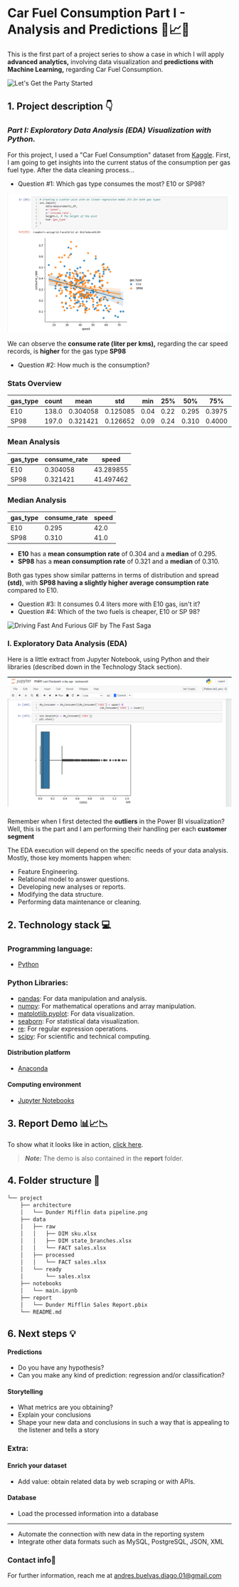 # **Car Fuel Consumption Part I - Analysis and Predictions 🚗📈🔮**

This is the first part of a project series to show a case in which I will apply **advanced analytics,** involving data visualization and **predictions with Machine Learning,** regarding Car Fuel Consumption.

![Let's Get the Party Started](https://media.giphy.com/media/lNGyr4FWfRO8S8LARn/giphy.gif)


## 1. Project description 👇
 
### _Part I: Exploratory Data Analysis (EDA) Visualization with Python._

For this project, I used a "Car Fuel Consumption" dataset from [Kaggle](https://www.kaggle.com/datasets/anderas/car-consume/). 
First, I am going to get insights into the current status of the consumption per gas fuel type. After the data cleaning process...

- Question #1: Which gas type consumes the most? E10 or SP98?

![question_1](https://github.com/AndrewBavuels/Car-Fuel-Consumption-Part-I/blob/main/images/question_1.png)

We can observe the **consume rate (liter per kms),** regarding the car speed records, is **higher** for the gas type **SP98**

- Question #2: How much is the consumption?

### Stats Overview

| gas_type | count | mean     | std      | min  | 25%    | 50%    | 75%    | max  |
|----------|-------|----------|----------|------|--------|--------|--------|------|
| E10      | 138.0 | 0.304058 | 0.125085 | 0.04 | 0.22   | 0.295  | 0.3975 | 0.68 |
| SP98     | 197.0 | 0.321421 | 0.126652 | 0.09 | 0.24   | 0.310  | 0.4000 | 0.73 |

### Mean Analysis

| gas_type | consume_rate |   speed   |
|----------|--------------|-----------|
| E10      |   0.304058   | 43.289855 |
| SP98     |   0.321421   | 41.497462 |

### Median Analysis

| gas_type | consume_rate |   speed   |
|----------|--------------|-----------|
| E10      |      0.295   |    42.0   |
| SP98     |      0.310   |    41.0   |

- **E10** has a **mean consumption rate** of 0.304 and a **median** of 0.295.
- **SP98** has a **mean consumption rate** of 0.321 and a **median** of 0.310.

Both gas types show similar patterns in terms of distribution and spread **(std)**, with **SP98 having a slightly higher average consumption rate** compared to E10.

- Question #3: It consumes 0.4 liters more with E10 gas, isn't it?
- Question #4: Which of the two fuels is cheaper, E10 or SP 98?


![Driving Fast And Furious GIF by The Fast Saga](https://media3.giphy.com/media/v1.Y2lkPTc5MGI3NjExcmtkcHMzbTJsODltamZtaDFhN3cxM2d6OTRncWVtYng3OWtkOGIzdSZlcD12MV9pbnRlcm5hbF9naWZfYnlfaWQmY3Q9Zw/2EWa4uTH39d2NTJRGy/giphy.gif)

### I. Exploratory Data Analysis (EDA)

Here is a little extract from Jupyter Notebook, using Python and their libraries (described down in the Technology Stack section).

![EDA_with_Python](https://github.com/AndrewBavuels/Sales-and-Business-Report-with-Microsoft-Power-BI/blob/main/images/EDA%20with%20Python.png)

Remember when I first detected the **outliers** in the Power BI visualization? Well, this is the part and I am performing their handling per each **customer segment**



The EDA execution will depend on the specific needs of your data analysis. Mostly, those key moments happen when:

- Feature Engineering.
- Relational model to answer questions.
- Developing new analyses or reports.
- Modifying the data structure.
- Performing data maintenance or cleaning.

## **2. Technology stack 💻**

### Programming language:
- [Python](https://docs.python.org/3/)

### Python Libraries:
- [pandas](https://pandas.pydata.org/docs/reference/frame.html): For data manipulation and analysis.
- [numpy](https://numpy.org/doc/stable/): For mathematical operations and array manipulation.
- [matplotlib.pyplot](https://matplotlib.org/stable/contents.html): For data visualization.
- [seaborn](https://seaborn.pydata.org/): For statistical data visualization.
- [re](https://docs.python.org/3/library/re.html): For regular expression operations.
- [scipy](https://docs.scipy.org/doc/scipy-1.12.0/reference/generated/scipy.stats.skewnorm.html): For scientific and technical computing.

#### Distribution platform
- [Anaconda](https://www.anaconda.com/)

#### Computing environment
- [Jupyter Notebooks](https://jupyter.org/)


## **3. Report Demo 📊📈📉**

To show what it looks like in action, [click here](https://github.com/AndrewBavuels/Sales-and-Business-Report-with-Microsoft-Power-BI/blob/main/report/Dunder%20Mifflin%20Sales%20Report.pbix).
> **_Note:_** The demo is also contained in the **report** folder.

## **4. Folder structure 📁**
```
└── project
    ├── architecture
    │   └── Dunder Mifflin data pipeline.png
    ├── data
    │   ├── raw
    │   │   ├── DIM sku.xlsx
    │   │   ├── DIM state_branches.xlsx
    │   │   └── FACT sales.xlsx
    │   ├── processed
    │   │   └── FACT sales.xlsx
    │   └── ready
    │       └── sales.xlsx
    ├── notebooks
    │   └── main.ipynb
    ├── report
    │   └── Dunder Mifflin Sales Report.pbix
    └── README.md    
```
## **6. Next steps 💡**


#### Predictions

- Do you have any hypothesis?
- Can you make any kind of prediction: regression and/or classification?

#### Storytelling

- What metrics are you obtaining?
- Explain your conclusions
- Shape your new data and conclusions in such a way that is appealing to the listener and tells a story


### Extra:
#### Enrich your dataset

- Add value: obtain related data by web scraping or with APIs.

#### Database

- Load the processed information into a database

***
- Automate the connection with new data in the reporting system
- Integrate other data formats such as MySQL, PostgreSQL, JSON, XML

###  **Contact info📧**
For further information, reach me at andres.buelvas.diago.01@gmail.com
